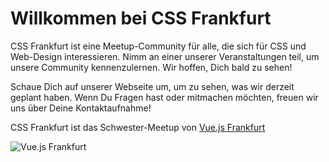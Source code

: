 # Willkommen bei CSS Frankfurt

CSS Frankfurt ist eine Meetup-Community für alle, die sich für CSS und Web-Design interessieren. Nimm an einer unserer Veranstaltungen teil, um unsere Community kennenzulernen. Wir hoffen, Dich bald zu sehen!

<!-- TODO: Add Frank the Furt bio -->

Schaue Dich auf unserer Webseite um, um zu sehen, was wir derzeit geplant haben. Wenn Du Fragen hast oder mitmachen möchten, freuen wir uns über Deine Kontaktaufnahme!

<!-- TODO: Add Community Selfie -->

CSS Frankfurt ist das Schwester-Meetup von [Vue.js Frankfurt](https://meetup.com/vuejsfrankfurt)

![Vue.js Frankfurt](/vuejsfrankfurt.svg)